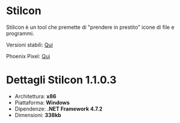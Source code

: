 # Stilcon
Stilicon è un tool che premette di "prendere in prestito" icone di file e programmi.

Versioni stabili: [Qui](https://github.com/phoenixpixel-it/Stilcon/releases)

Phoenix Pixel: [Qui](https://github.com/phoenixpixel-it)

# Dettagli Stilcon 1.1.0.3
- Architettura: **x86**
- Piattaforma: **Windows**
- Dipendenze: **.NET Framework 4.7.2**
- Dimensioni: **338kb**
